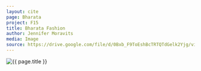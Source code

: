 ```yaml
---
layout: cite
page: Bharata
project: F15
title: Bharata Fashion
author: Jennifer Moravits
media: Image
source: https://drive.google.com/file/d/0Bxb_F9ToEshBcTRTQTdGelk2Yjg/view?usp=sharing
---
```

![{{ page.title }}](/projects/F15/regions/bharata/bharatafashion.png)
